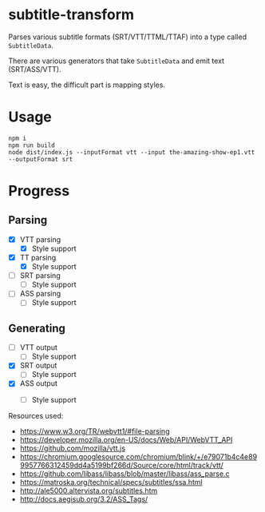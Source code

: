 # subtitle-transform

Parses various subtitle formats (SRT/VTT/TTML/TTAF) into a type called
`SubtitleData`.

There are various generators that take `SubtitleData` and emit text
(SRT/ASS/VTT).

Text is easy, the difficult part is mapping styles.

# Usage
```
npm i
npm run build
node dist/index.js --inputFormat vtt --input the-amazing-show-ep1.vtt --outputFormat srt
```

# Progress

## Parsing
- [x] VTT parsing
  - [x] Style support
- [x] TT parsing
  - [x] Style support
- [ ] SRT parsing
  - [ ] Style support
- [ ] ASS parsing
  - [ ] Style support

## Generating
- [ ] VTT output
  - [ ] Style support
- [x] SRT output
  - [ ] Style support
- [x] ASS output
  - [ ] Style support


Resources used:
- https://www.w3.org/TR/webvtt1/#file-parsing
- https://developer.mozilla.org/en-US/docs/Web/API/WebVTT_API
- https://github.com/mozilla/vtt.js
- https://chromium.googlesource.com/chromium/blink/+/e79071b4c4e899957766312459dd4a5199bf266d/Source/core/html/track/vtt/
- https://github.com/libass/libass/blob/master/libass/ass_parse.c
- https://matroska.org/technical/specs/subtitles/ssa.html
- http://ale5000.altervista.org/subtitles.htm
- http://docs.aegisub.org/3.2/ASS_Tags/
